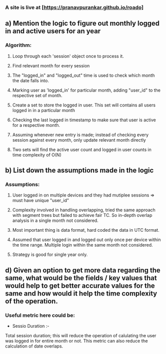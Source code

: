 ### A site is live at [https://pranavpurankar.github.io/roado]

## a) Mention the logic to figure out monthly logged in and active users for an year

### Algorithm:

1. Loop through each 'session' object once to process it.

2. Find relevant month for every session

3. The "logged_in" and "logged_out" time is used to check which month the date falls into.

4. Marking user as 'logged_in' for particular month, adding "user_id" to the respective set of month.

5. Create a set to store the logged in user. This set will contains all users logged in in a particular month

6. Checking the last logged in timestamp to make sure that user is active for a respective month.

7. Assuming whenever new entry is made; instead of checking every session against every month, only update relevant month directly

8. Two sets will find the active user count and logged in user counts in time complexity of O(N)


## b) List down the assumptions made in the logic

### Assumptions:
1. User logged in on multiple devices and they had mutiplee sessions => must have unique "user_id"

2. Complexity involved in handling overlapping, tried the same approach with segment trees but failed to achieve fair TC. So in-depth overlap analysis in a single month not considered.

3. Most important thing is data format, hard coded the data in UTC format.

4. Assumed that user logged in and logged out only once per device within the time range. Multiple login within the same month not considered.

5. Strategy is good for single year only.

## d) Given an option to get more data regarding the same, what would be the fields / key values that would help to get better accurate values for the same and how would it help the time complexity of the operation.

### Useful metric here could be:

* Sessio Duration :- 

Total session duration; this will reduce the operation of calulating the user was logged in for entire month or not. This metric can also reduce the calculation of date overlaps.
